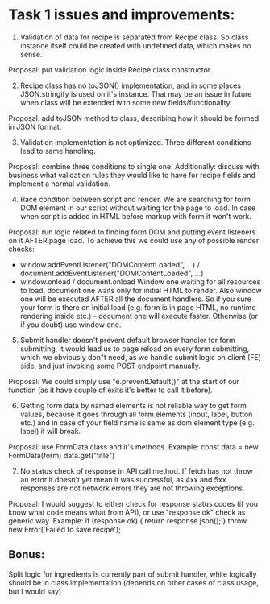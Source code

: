 # Task 1 issues and improvements:

1) Validation of data for recipe is separated from Recipe class. So class instance itself could be created with undefined data, which makes no sense.

Proposal: put validation logic inside Recipe class constructor.

2) Recipe class has no toJSON() implementation, and in some places JSON.stringify is used on it's instance. That may be an issue in future when class will be extended with some new fields/functionality.

Proposal: add toJSON method to class, describing how it should be formed in JSON format.

3) Validation implementation is not optimized. Three different conditions lead to same handling.

Proposal: combine three conditions to single one.
Additionally: discuss with business what validation rules they would like to have for recipe fields and implement a normal validation.

4) Race condition between script and render. We are searching for form DOM element in our script without waiting for the page to load.
In case when script is added in HTML before markup with form it won't work.

Proposal: run logic related to finding form DOM and putting event listeners on it AFTER page load.
To achieve this we could use any of possible render checks:
- window.addEventListener("DOMContentLoaded", ...) / document.addEventListener("DOMContentLoaded", ...)
- window.onload / document.onload
Window one waiting for all resources to load, document one waits only for initial HTML to render. Also window one will be executed AFTER all the document handlers.
So if you sure your form is there on initial load (e.g. form is in page HTML, no runtime rendering inside etc.) - document one will execute faster. Otherwise (or if you doubt) use window one.

5) Submit handler doesn't prevent default browser handler for form submitting, it would lead us to page reload on every form submitting, which we obviously don"t need, as we handle submit logic on client (FE) side, and just invoking some POST endpoint manually.

Proposal: We could simply use "e.preventDefault()" at the start of our function (as it have couple of exits it's better to call it before).

6) Getting form data by named elements is not reliable way to get form values, because it goes through all form elements (input, label, button etc.) 
  and in case of your field name is same as dom element type (e.g. label) it will break.

Proposal: use FormData class and it's methods.
  Example:
  const data = new FormData(form)
  data.get("title")

7) No status check of response in API call method. If fetch has not throw an error it doesn't yet mean it was successful, as 4xx and 5xx responses are not network errors they are not throwing exceptions.
  
  
Proposal: I would suggest to either check for response status codes (if you know what code means what from API), or use "response.ok" check as generic way.
  Example:
    if (response.ok) {
        return response.json();
    }
    throw new Error('Failed to save recipe');

## Bonus:
Split logic for ingredients is currently part of submit handler, while logically should be in class implementation (depends on other cases of class usage, but I would say)